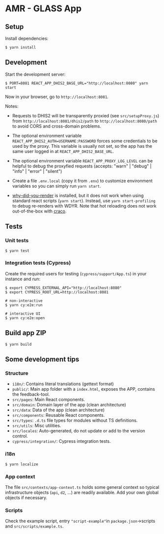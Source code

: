 # AMR - GLASS App

## Setup

Install dependencies:

```
$ yarn install
```

## Development

Start the development server:

```
$ PORT=8081 REACT_APP_DHIS2_BASE_URL="http://localhost:8080" yarn start
```

Now in your browser, go to `http://localhost:8081`.

Notes:

-   Requests to DHIS2 will be transparently proxied (see `src/setupProxy.js`) from `http://localhost:8081/dhis2/path` to `http://localhost:8080/path` to avoid CORS and cross-domain problems.

-   The optional environment variable `REACT_APP_DHIS2_AUTH=USERNAME:PASSWORD` forces some credentials to be used by the proxy. This variable is usually not set, so the app has the same user logged in at `REACT_APP_DHIS2_BASE_URL`.

-   The optional environment variable `REACT_APP_PROXY_LOG_LEVEL` can be helpful to debug the proxyfied requests (accepts: "warn" | "debug" | "info" | "error" | "silent")

-   Create a file `.env.local` (copy it from `.env`) to customize environment variables so you can simply run `yarn start`.

-   [why-did-you-render](https://github.com/welldone-software/why-did-you-render) is installed, but it does not work when using standard react scripts (`yarn start`). Instead, use `yarn start-profiling` to debug re-renders with WDYR. Note that hot reloading does not work out-of-the-box with [craco](https://github.com/gsoft-inc/craco).

## Tests

### Unit tests

```
$ yarn test
```

### Integration tests (Cypress)

Create the required users for testing (`cypress/support/App.ts`) in your instance and run:

```
$ export CYPRESS_EXTERNAL_API="http://localhost:8080"
$ export CYPRESS_ROOT_URL=http://localhost:8081

# non-interactive
$ yarn cy:e2e:run

# interactive UI
$ yarn cy:e2e:open
```

## Build app ZIP

```
$ yarn build
```

## Some development tips

### Structure

-   `i18n/`: Contains literal translations (gettext format)
-   `public/`: Main app folder with a `index.html`, exposes the APP, contains the feedback-tool.
-   `src/pages`: Main React components.
-   `src/domain`: Domain layer of the app (clean architecture)
-   `src/data`: Data of the app (clean architecture)
-   `src/components`: Reusable React components.
-   `src/types`: `.d.ts` file types for modules without TS definitions.
-   `src/utils`: Misc utilities.
-   `src/locales`: Auto-generated, do not update or add to the version control.
-   `cypress/integration/`: Cypress integration tests.

### i18n

```
$ yarn localize
```

### App context

The file `src/contexts/app-context.ts` holds some general context so typical infrastructure objects (`api`, `d2`, ...) are readily available. Add your own global objects if necessary.

### Scripts

Check the example script, entry `"script-example"`in `package.json`->scripts and `src/scripts/example.ts`.
